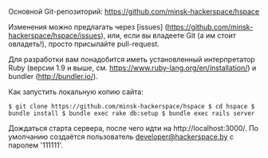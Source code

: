 Основной Git-репозиторий: https://github.com/minsk-hackerspace/hspace

Изменения можно предлагать через [issues] (https://github.com/minsk-hackerspace/hspace/issues), или, если вы владеете Git (а им стоит овладеть!), просто присылайте pull-request.

Для разработки вам понадобится иметь установленный интерпретатор Ruby (версии 1.9 и выше, см. https://www.ruby-lang.org/en/installation/) и bundler (http://bundler.io/).

Как запустить локальную копию сайта:

`$ git clone https://github.com/minsk-hackerspace/hspace
$ cd hspace
$ bundle install
$ bundle exec rake db:setup
$ bundle exec rails server`

Дождаться старта сервера, после чего идти на http://localhost:3000/. По умолчанию создаётся пользователь developer@hackerspace.by с паролем '111111'.
